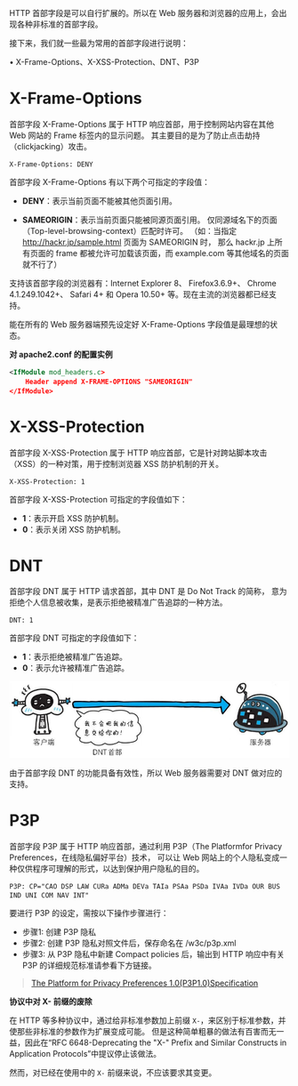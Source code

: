HTTP 首部字段是可以自行扩展的。所以在 Web 服务器和浏览器的应用上，会出现各种非标准的首部字段。

接下来，我们就一些最为常用的首部字段进行说明：

• X-Frame-Options、X-XSS-Protection、DNT、P3P










# X-Frame-Options

首部字段 X-Frame-Options 属于 HTTP 响应首部，用于控制网站内容在其他 Web 网站的 Frame 标签内的显示问题。
其主要目的是为了防止点击劫持（clickjacking）攻击。

```http
X-Frame-Options: DENY
```

首部字段 X-Frame-Options 有以下两个可指定的字段值：

- **DENY**：表示当前页面不能被其他页面引用。

- **SAMEORIGIN**：表示当前页面只能被同源页面引用。
仅同源域名下的页面（Top-level-browsing-context）匹配时许可。
（如：当指定 http://hackr.jp/sample.html 页面为 SAMEORIGIN 时，
那么 hackr.jp 上所有页面的 frame 都被允许可加载该页面，而 example.com 等其他域名的页面就不行了）

支持该首部字段的浏览器有：Internet Explorer 8、 Firefox3.6.9+、 Chrome 4.1.249.1042+、 Safari 4+ 
和 Opera 10.50+ 等。现在主流的浏览器都已经支持。

能在所有的 Web 服务器端预先设定好 X-Frame-Options 字段值是最理想的状态。

**对 apache2.conf 的配置实例**
```XML
<IfModule mod_headers.c>
    Header append X-FRAME-OPTIONS "SAMEORIGIN"
</IfModule>
```










# X-XSS-Protection

首部字段 X-XSS-Protection 属于 HTTP 响应首部，它是针对跨站脚本攻击（XSS）的一种对策，用于控制浏览器 XSS 防护机制的开关。

```http
X-XSS-Protection: 1
```

首部字段 X-XSS-Protection 可指定的字段值如下：
- **1**：表示开启 XSS 防护机制。
- **0**：表示关闭 XSS 防护机制。










# DNT

首部字段 DNT 属于 HTTP 请求首部，其中 DNT 是 Do Not Track 的简称，
意为拒绝个人信息被收集，是表示拒绝被精准广告追踪的一种方法。

```http
DNT: 1
```

首部字段 DNT 可指定的字段值如下：
- **1**：表示拒绝被精准广告追踪。
- **0**：表示允许被精准广告追踪。


![img](./assets/60.png)

由于首部字段 DNT 的功能具备有效性，所以 Web 服务器需要对 DNT 做对应的支持。










# P3P

首部字段 P3P 属于 HTTP 响应首部，通过利用 P3P（The Platformfor Privacy Preferences，在线隐私偏好平台）技术，
可以让 Web 网站上的个人隐私变成一种仅供程序可理解的形式，以达到保护用户隐私的目的。

```http
P3P: CP="CAO DSP LAW CURa ADMa DEVa TAIa PSAa PSDa IVAa IVDa OUR BUS IND UNI COM NAV INT"
```

要进行 P3P 的设定，需按以下操作步骤进行：

- 步骤1: 创建 P3P 隐私
- 步骤2: 创建 P3P 隐私对照文件后，保存命名在 /w3c/p3p.xml
- 步骤3: 从 P3P 隐私中新建 Compact policies 后，输出到 HTTP 响应中有关 P3P 的详细规范标准请参看下方链接。

> [The Platform for Privacy Preferences  1.0(P3P1.0)Specification](http://www.w3.org/TR/P3P/)

**协议中对 X- 前缀的废除**

在 HTTP 等多种协议中，通过给非标准参数加上前缀 `X-`，来区别于标准参数，并使那些非标准的参数作为扩展变成可能。
但是这种简单粗暴的做法有百害而无一益，因此在“RFC 6648-Deprecating the "X-" Prefix and Similar Constructs in Application Protocols”中提议停止该做法。

然而，对已经在使用中的 `X-` 前缀来说，不应该要求其变更。
